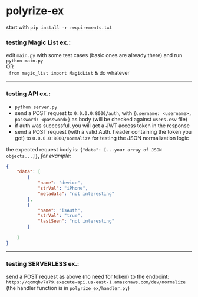 # polyrize-ex

start with 
`pip install -r requirements.txt`

### testing Magic List ex.:  
edit `main.py` with some test cases (basic ones are already there) and run `python main.py`  
OR  
` from magic_list import MagicList` & do whatever
***
### testing API ex.:  
- `python server.py`
- send a POST request to `0.0.0.0:8000/auth`, with `{username: <username>, password: <password>}` as body (will be checked against `users.csv` file)
- if auth was successful, you will get a JWT access token in the response
- send a POST request (with a valid Auth. header containing the token you got) to `0.0.0.0:8000/normalize` for testing the JSON normalization logic

the expected request body is: `{"data": [...your array of JSON objects...]}`, *for example:*
```json
{
    "data": [
        {
            "name": "device",
            "strVal": "iPhone",
            "metadata": "not interesting"
        },
        {
            "name": "isAuth",
            "strVal": "true",
            "lastSeen": "not interesting"
        }
        
    ]
}
```

***
### testing SERVERLESS ex.:  
send a POST request as above (no need for token) to the endpoint:  
`https://qomqbv7a79.execute-api.us-east-1.amazonaws.com/dev/normalize`  
(the handler function is in `polyrize_ex/handler.py`)
